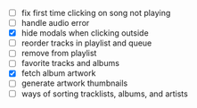 - [ ] fix first time clicking on song not playing
- [ ] handle audio error
- [x] hide modals when clicking outside
- [ ] reorder tracks in playlist and queue
- [ ] remove from playlist
- [ ] favorite tracks and albums
- [x] fetch album artwork
- [ ] generate artwork thumbnails
- [ ] ways of sorting tracklists, albums, and artists
